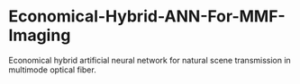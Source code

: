 # Economical-Hybrid-ANN-For-MMF-Imaging
Economical hybrid artificial neural network for natural scene transmission in multimode optical fiber.
